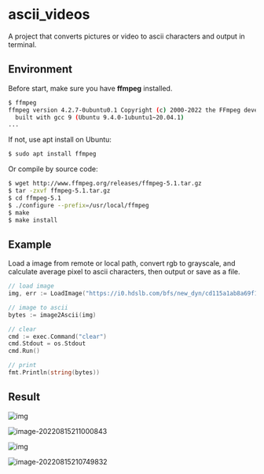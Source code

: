 # ascii_videos

A project that converts pictures or video to ascii characters and output in terminal.

## Environment

Before start, make sure you have **ffmpeg** installed.

```bash
$ ffmpeg
ffmpeg version 4.2.7-0ubuntu0.1 Copyright (c) 2000-2022 the FFmpeg developers
  built with gcc 9 (Ubuntu 9.4.0-1ubuntu1~20.04.1)
...
```

If not, use apt install on Ubuntu:

```bash
$ sudo apt install ffmpeg
```

Or compile by source code:

```bash
$ wget http://www.ffmpeg.org/releases/ffmpeg-5.1.tar.gz
$ tar -zxvf ffmpeg-5.1.tar.gz
$ cd ffmpeg-5.1
$ ./configure --prefix=/usr/local/ffmpeg
$ make
$ make install
```

## Example

Load a image from remote or local path, convert rgb to grayscale, and calculate average pixel to ascii characters, then output or save as a file.

```go
// load image
img, err := LoadImage("https://i0.hdslb.com/bfs/new_dyn/cd115a1ab8a69f121ac1ab740f45b12a173469252.png")

// image to ascii
bytes := image2Ascii(img)

// clear
cmd := exec.Command("clear")
cmd.Stdout = os.Stdout
cmd.Run()

// print
fmt.Println(string(bytes))
```

## Result

![img](https://i0.hdslb.com/bfs/new_dyn/cd115a1ab8a69f121ac1ab740f45b12a173469252.png@1709w.webp)

![image-20220815211000843](https://s3.bmp.ovh/imgs/2022/08/15/87351e1bf19fb84e.png)

![img](https://i0.hdslb.com/bfs/new_dyn/615c8071c1c4beba47e6c7971b8561e4470962000.jpg@1709w.webp)

![image-20220815210749832](https://s3.bmp.ovh/imgs/2022/08/16/d188bb8672d2d43a.png)